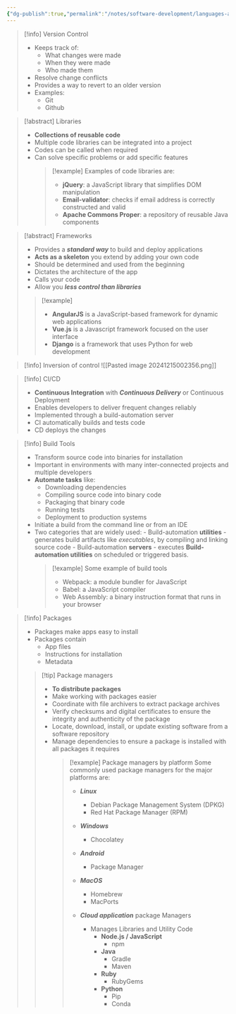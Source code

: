 ```yaml
---
{"dg-publish":true,"permalink":"/notes/software-development/languages-and-frameworks/full-stack-javascript-course-by-ibm-coursera/001-introduction-to-software-engineering/module-2-introduction-to-software-development/03-app-development-tools/","tags":["programming","softwareengineering","softwaredevelopment","SDLC"],"created":"2025-07-13T15:24:50.162+08:00"}
---
```



> [!info] Version Control
>
> - Keeps track of:
>   - What changes were made
>   - When they were made
>   - Who made them
> - Resolve change conflicts
> - Provides a way to revert to an older version
> - Examples:
>   - Git
>   - Github

> [!abstract] Libraries
>
> - **Collections of reusable code**
> - Multiple code libraries can be integrated into a project
> - Codes can be called when required
> - Can solve specific problems or add specific features
>   > [!example] Examples of code libraries are:
>   >
>   > - **jQuery**: a JavaScript library that simplifies DOM manipulation
>   > - **Email-validator**: checks if email address is correctly constructed and valid
>   > - **Apache Commons Proper**: a repository of reusable Java components

> [!abstract] Frameworks
>
> - Provides a **_standard way_** to build and deploy applications
> - **Acts as a skeleton** you extend by adding your own code
> - Should be determined and used from the beginning
> - Dictates the architecture of the app
> - Calls your code
> - Allow you **_less control than libraries_**
>
> > [!example]
> >
> > - **AngularJS** is a JavaScript-based framework for dynamic web applications
> > - **Vue.js** is a Javascript framework focused on the user interface
> > - **Django** is a framework that uses Python for web development

> [!info] Inversion of control
> ![[Pasted image 20241215002356.png]]

> [!info] CI/CD
>
> - **Continuous Integration** with **_Continuous Delivery_** or Continuous Deployment
> - Enables developers to deliver frequent changes reliably
> - Implemented through a build-automation server
> - CI automatically builds and tests code
> - CD deploys the changes

> [!info] Build Tools
>
> - Transform source code into binaries for installation
> - Important in environments with many inter-connected projects and multiple developers
> - **Automate tasks** like:
>   - Downloading dependencies
>   - Compiling source code into binary code
>   - Packaging that binary code
>   - Running tests
>   - Deployment to production systems
> - Initiate a build from the command line or from an IDE
> - Two categories that are widely used: - Build-automation **utilities** - generates build artifacts like _executables_, by compiling and linking source code - Build-automation **servers** - executes **Build-automation utilities** on scheduled or triggered basis.
>   > [!example] Some example of build tools
>   >
>   > - Webpack: a module bundler for JavaScript
>   > - Babel: a JavaScript compiler
>   > - Web Assembly: a binary instruction format that runs in your browser

> [!info] Packages
>
> - Packages make apps easy to install
> - Packages contain
>   - App files
>   - Instructions for installation
>   - Metadata
>
> > [!tip] Package managers
> >
> > - **To distribute packages**
> > - Make working with packages easier
> > - Coordinate with file archivers to extract package archives
> > - Verify checksums and digital certificates to ensure the integrity and authenticity of the package
> > - Locate, download, install, or update existing software from a software repository
> > - Manage dependencies to ensure a package is installed with all packages it requires
> >   > [!example] Package managers by platform
> >   > Some commonly used package managers for the major platforms are:
> >   >
> >   > - **_Linux_**
> >   >   - Debian Package Management System (DPKG)
> >   >   - Red Hat Package Manager (RPM)
> >   > - **_Windows_**
> >   >   - Chocolatey
> >   > - **_Android_**
> >   >   - Package Manager
> >   > - **_MacOS_**
> >   >
> >   >   - Homebrew
> >   >   - MacPorts
> >   >
> >   > - **_Cloud application_** package Managers
> >   >   - Manages Libraries and Utility Code
> >   >     - **Node.js / JavaScript**
> >   >       - npm
> >   >     - **Java**
> >   >       - Gradle
> >   >       - Maven
> >   >     - **Ruby**
> >   >       - RubyGems
> >   >     - **Python**
> >   >       - Pip
> >   >       - Conda
